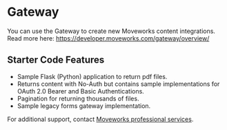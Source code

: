 # Gateway

You can use the Gateway to create new Moveworks content integrations. Read more here: https://developer.moveworks.com/gateway/overview/

## Starter Code Features

- Sample Flask (Python) application to return pdf files.
- Returns content with No-Auth but contains sample implementations for OAuth 2.0 Bearer and Basic Authentications.
- Pagination for returning thousands of files.
- Sample legacy forms gateway implementation.


For additional support, contact [Moveworks professional services](https://developer.moveworks.com/creator-studio/troubleshooting/support).